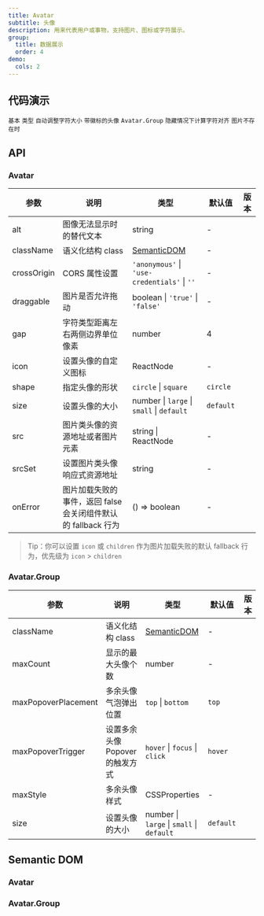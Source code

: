```yaml
---
title: Avatar
subtitle: 头像
description: 用来代表用户或事物，支持图片、图标或字符展示。
group:
  title: 数据展示
  order: 4
demo:
  cols: 2
---
```


## 代码演示

<!-- prettier-ignore -->
<code src="./demo/basic.tsx">基本</code>
<code src="./demo/type.tsx">类型</code>
<code src="./demo/dynamic.tsx">自动调整字符大小</code>
<code src="./demo/badge.tsx">带徽标的头像</code>
<code src="./demo/group.tsx">Avatar.Group</code>
<code src="./demo/toggle.tsx" debug>隐藏情况下计算字符对齐</code>
<code src="./demo/fallback.tsx" debug>图片不存在时</code>

## API

### Avatar

| 参数 | 说明 | 类型 | 默认值 | 版本 |
| --- | --- | --- | --- | --- |
| alt | 图像无法显示时的替代文本 | string | - |  |
| className | 语义化结构 class | [SemanticDOM](#avatar-1) | - |  |
| crossOrigin | CORS 属性设置 | `'anonymous'` \| `'use-credentials'` \| `''` | - |  |
| draggable | 图片是否允许拖动 | boolean \| `'true'` \| `'false'` | - |  |
| gap | 字符类型距离左右两侧边界单位像素 | number | 4 |  |
| icon | 设置头像的自定义图标 | ReactNode | - |  |
| shape | 指定头像的形状 | `circle` \| `square` | `circle` |  |
| size | 设置头像的大小 | number \| `large` \| `small` \| `default` | `default` |  |
| src | 图片类头像的资源地址或者图片元素 | string \| ReactNode | - |  |
| srcSet | 设置图片类头像响应式资源地址 | string | - |  |
| onError | 图片加载失败的事件，返回 false 会关闭组件默认的 fallback 行为 | () => boolean | - |  |

> Tip：你可以设置 `icon` 或 `children` 作为图片加载失败的默认 fallback 行为，优先级为 `icon` > `children`

### Avatar.Group

| 参数 | 说明 | 类型 | 默认值 | 版本 |
| --- | --- | --- | --- | --- |
| className | 语义化结构 class | [SemanticDOM](#avatargroup-1) | - |  |
| maxCount | 显示的最大头像个数 | number | - |  |
| maxPopoverPlacement | 多余头像气泡弹出位置 | `top` \| `bottom` | `top` |  |
| maxPopoverTrigger | 设置多余头像 Popover 的触发方式 | `hover` \| `focus` \| `click` | `hover` |  |
| maxStyle | 多余头像样式 | CSSProperties | - |  |
| size | 设置头像的大小 | number \| `large` \| `small` \| `default` | `default` |  |

## Semantic DOM

### Avatar

<code src="./demo/_semantic_basic.tsx" simplify></code>

### Avatar.Group

<code src="./demo/_semantic_group.tsx" simplify></code>
